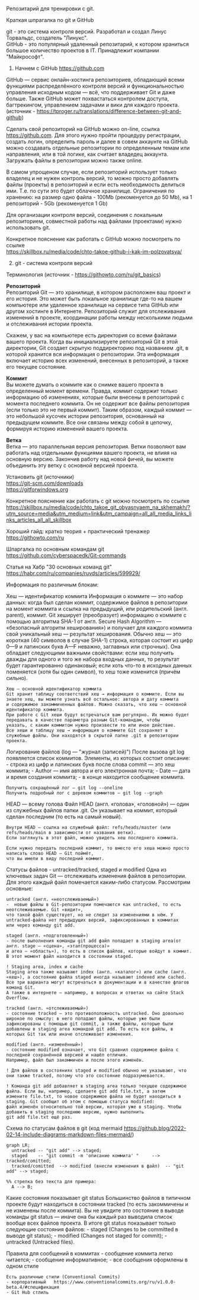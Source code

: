 Репозитарий для тренировки с git.

Краткая шпрагалка по git и GitHub   

git - это система контроля версий. Разработал и создал Линус Торвальдс, создатель "Линукс".  
GitHub - это популярный удаленный репозитарий, к котором храниться большое количество проектов в IT. Принадлежит компании "Майкрософт".  


1. Начнем с GitHub  https://github.com

GitHub — сервис онлайн-хостинга репозиториев, обладающий всеми функциями распределённого контроля версий и функциональностью управления 
исходным кодом — всё, что поддерживает Git и даже больше. Также GitHub может похвастаться контролем доступа, багтрекингом, управлением 
задачами и вики для каждого проекта.  (источник - https://tproger.ru/translations/difference-between-git-and-github)

Сделать свой репозиторий на GitHub можно on-line, ссылка https://github.com. Для этого нужно пройти процедуру регистрации, создать логин, 
определить пароль и далее в совем аккаунте на GitHub можно создавать отдельные репозитории по определенным темам или направления, или в той 
логике, как считает владедец аккаунта. Загружать файлы в репозитории можно также online.    

В самом упрощеном случае, если репозиторий использует только владелец и не нужен контроль версий, то можно просто добавлять файлы (проекты) 
в репозиторий и если есть необходимость делиться ими. Т.е. по сути это будет облачное хранилище. Ограничения по хранению: 
на размер одно файла - 100Mb (рекоменуется до 50 Mb), на 1 репозиторий - 5Gb (рекоменуется 1 Gb)   

Для организации контроля версий, соединения с локальным репозиторием, совместной работы над файлами (проектами) нужно использовать git.  

Конкретное пояснение как работать с GitHub можно посмотреть по ссылке   
https://skillbox.ru/media/code/chto-takoe-github-i-kak-im-polzovatsya/


2. git - система контроля версий   

Терминология (источник - https://githowto.com/ru/git_basics)   

**Репозиторий**  
Репозиторий Git — это хранилище, в котором расположен ваш проект и его история. Это может быть локальное хранилище где-то на вашем 
компьютере или удаленное хранилище на сервисе типа GitHub или другом хостинге в Интернете. Репозиторий служит для отслеживания изменений 
в проекте, координации работы между несколькими людьми и отслеживания истории проекта.    

Скажем, у вас на компьютере есть директория со всеми файлами вашего проекта. Когда вы инициализируете репозиторий Git в этой директории, 
Git создает скрытую поддиректорию под названием .git, в которой хранится вся информация о репозитории. Эта информация включает историю 
всех изменений, внесенных в репозиторий, а также его текущее состояние.    

**Коммит**   
Вы можете думать о коммите как о снимке вашего проекта в определенный момент времени. Правда, коммит содержит только информацию об 
изменениях, которые были внесены в репозиторий с момента последнего коммита. Он не содержит все файлы репозитория 
(если только это не первый коммит). Таким образом, каждый коммит — это небольшой кусочек истории репозитория, основанный на 
предыдущем коммите. Все они связаны между собой в цепочку, формируя историю изменений вашего проекта.

**Ветка**   
Ветка — это параллельная версия репозитория. Ветки позволяют вам работать над отдельными функциями вашего проекта, не влияя на 
основную версию. Закончив работу над новой фичей, вы можете объединить эту ветку с основной версией проекта.   

Установить git (источники)  
https://git-scm.com/downloads   
https://gitforwindows.org   

Конкретное пояснение как работать с git можно посмотреть по ссылке
https://skillbox.ru/media/code/chto_takoe_git_obyasnyaem_na_skhemakh/?utm_source=media&utm_medium=link&utm_campaign=all_all_media_links_links_articles_all_all_skillbox
   
Хороший гайд: кратко теория + практический тренажер  
https://githowto.com/ru   

Шпаргалка по основным командам git  
https://github.com/cyberspacedk/Git-commands

Статья на Хабр "30 основных команд git"
https://habr.com/ru/companies/ruvds/articles/599929/

Информация по различным блокам:

Хеш — идентификатор коммита
	Информация о коммите — это набор данных: когда был сделан коммит, содержимое файлов в репозитории на момент коммита и ссылка на 
	предыдущий, или родительский (англ. parent), коммит. Git хеширует (преобразует) информацию о коммите с помощью алгоритма SHA-1 
	от англ. Secure Hash Algorithm — «безопасный алгоритм хеширования») и получает для каждого коммита свой уникальный хеш — результат 
	хеширования. Обычно хеш — это короткая (40 символов в случае SHA-1) строка, которая состоит из цифр 0—9 и латинских букв A—F 
	неважно, заглавных или строчных). Она обладает следующими важными свойствами:
	если хеш получить дважды для одного и того же набора входных данных, то результат будет гарантированно одинаковый;
	если хоть что-то в исходных данных поменяется (хотя бы один символ), то хеш тоже изменится (причём сильно).
	
	Хеш — основной идентификатор коммита
	Git хранит таблицу соответствий хеш → информация о коммите. Если вы знаете хеш, вы можете узнать всё остальное: автора и дату коммита 
	и содержимое закоммиченных файлов. Можно сказать, что хеш — основной идентификатор коммита.
	При работе с Git хеши будут встречаться вам регулярно. Их можно будет передавать в качестве параметра разным Git-командам, чтобы 
	указать, с каким коммитом нужно произвести то или иное действие.
	Все хеши и таблицу хеш → информация о коммите Git сохраняет в служебные файлы. Они находятся в скрытой папке .git в репозитории проекта.


Логирование файлов (log — "журнал (записей)")
	После вызова git log появляется список коммитов. Элементы, из которых состоит описание:
	- строка из цифр и латинских букв после слова commit — это хеш коммита;
	- Author — имя автора и его электронная почта;
	- Date — дата и время создания коммита;
	- в конце находится сообщение коммита.
	
	Получить сокращённый лог — git log --oneline
	Получить подробный лог с деревом коммитов — git log --graph
	
	
HEAD — всему голова	
	Файл HEAD (англ. «голова», «головной») — один из служебных файлов папки .git. 
	Он указывает на коммит, который сделан последним (то есть на самый новый).
	
	Внутри HEAD — ссылка на служебный файл: refs/heads/master (или refs/heads/main в зависимости от названия ветки). 
	Если заглянуть в этот файл, можно увидеть хеш последнего коммита.
	
	Если нужно передать последний коммит, то вместо его хеша можно просто написать слово HEAD — Git поймёт, 
	что вы имели в виду последний коммит.
	
	
Статусы файлов - untracked/tracked, staged и modified
	Одна из ключевых задач Git — отслеживать изменения файлов в репозитории. Для этого каждый файл помечается каким-либо статусом. 
	Рассмотрим основные:
	
	untracked (англ. «неотслеживаемый») 
	-  новые файлы в Git-репозитории помечаются как untracked, то есть неотслеживаемые. Git «видит», 
	что такой файл существует, но не следит за изменениями в нём. У untracked-файла нет предыдущих версий, зафиксированных в коммитах 
	или через команду git add.
	
	staged (англ. «подготовленный») 
	- после выполнения команды git add файл попадает в staging area(от англ. stage — «сцена», «этап(процесса)»
	и area — «область»), то есть в список файлов, которые войдут в коммит. В этот момент файл находится в состоянии staged.
	
	! Staging area, index и cache
	Staging area также называют index (англ. «каталог») или cache (англ. «кеш»), а состояние файла staged иногда называют indexed или cached.
	Все три варианта могут встречаться в документации и в качестве флагов команд Git. 
	А также в интернете — например, в вопросах и ответах на сайте Stack Overflow.
	
	tracked (англ. «отслеживаемый») 
	- состояние tracked — это противоположность untracked. Оно довольно широкое по смыслу: в него попадают файлы, которые уже были 
	зафиксированы с помощью git commit, а также файлы, которые были добавлены в staging area командой git add. То есть все файлы, в которых Git так или иначе отслеживает изменения.
	
	modified (англ. «изменённый») 
	- состояние modified означает, что Git сравнил содержимое файла с последней сохранённой версией и нашёл отличия. 
	Например, файл был закоммичен и после этого изменён.
	
	! Для файлов в состояниях staged и modified обычно не указывают, что они также tracked, потому что это состояние подразумевается.
	
	! Команда git add добавляет в staging area только текущее содержимое файла. Если вы, например, сделаете git add file.txt, а затем 
	измените file.txt, то новое содержимое файла не будет находиться в staging. Git сообщит об этом с помощью статуса modified: 
	файл изменён относительно той версии, которая уже в staging. Чтобы добавить в staging последнюю версию, нужно выполнить
	git add file.txt ещё раз.
	
	
Схема по статусам файлов в git (код mermaid  https://github.blog/2022-02-14-include-diagrams-markdown-files-mermaid/)

```mermaid
graph LR;
  untracked -- "git add" --> staged;
  staged    -- "git commit -m 'описание коммита' "     --> tracked/comitted;
  tracked/comitted  --> modified (внесли изменения в файл)  -- "git add" --> staged;

%% стрелка без текста для примера: 
  A --> B;
```

Какие состояния показывает git status
	Большинство файлов в типичном проекте будут находиться в состоянии tracked (то есть закоммичены и не изменены после коммита). 
	Вы не увидите это состояние в выводе команды git status — иначе она бы каждый раз выводила список вообще всех файлов проекта.
	В итоге git status показывает только следующие состояния файлов:
	- staged (Changes to be committed в выводе git status);
	- modified (Changes not staged for commit);
	- untracked (Untracked files).
	
	
Правила для сообщений в коммитах
	- сообщение коммита легко читается;
	- сообщение информативное;
	- все сообщения оформлены в одном стиле
	
	Есть различные стили (Conventional Commits)
	- корпоративный   https://www.conventionalcommits.org/ru/v1.0.0-beta.4/#спецификация
	- Git Hub стлиль